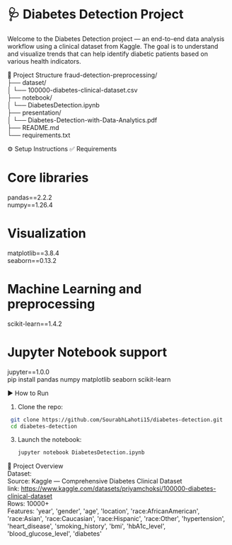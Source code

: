 # 🩺 Diabetes Detection Project
Welcome to the Diabetes Detection project — an end-to-end data analysis workflow using a clinical dataset from Kaggle. The goal is to understand and visualize trends that can help identify diabetic patients based on various health indicators.


📁 Project Structure
fraud-detection-preprocessing/  
├── dataset/  
│   └── 100000-diabetes-clinical-dataset.csv  
├── notebook/  
│   └── DiabetesDetection.ipynb  
├── presentation/  
│   └── Diabetes-Detection-with-Data-Analytics.pdf  
├── README.md  
└── requirements.txt  


⚙️ Setup Instructions
✅ Requirements
# Core libraries
pandas==2.2.2  
numpy==1.26.4  
# Visualization  
matplotlib==3.8.4  
seaborn==0.13.2  
# Machine Learning and preprocessing  
scikit-learn==1.4.2  
# Jupyter Notebook support  
jupyter==1.0.0  
pip install pandas numpy matplotlib seaborn scikit-learn  


▶️ How to Run
1. Clone the repo:
 ```bash
  git clone https://github.com/SourabhLahoti15/diabetes-detection.git
  cd diabetes-detection
```
3. Launch the notebook:
   ``` bash
   jupyter notebook DiabetesDetection.ipynb


🎯 Project Overview  
Dataset:  
Source: Kaggle — Comprehensive Diabetes Clinical Dataset  
link: https://www.kaggle.com/datasets/priyamchoksi/100000-diabetes-clinical-dataset  
Rows: 10000+  
Features: 'year', 'gender', 'age', 'location', 'race:AfricanAmerican',
       'race:Asian', 'race:Caucasian', 'race:Hispanic', 'race:Other',
       'hypertension', 'heart_disease', 'smoking_history', 'bmi',
       'hbA1c_level', 'blood_glucose_level', 'diabetes'
       
